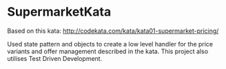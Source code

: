# SupermarketKata

Based on this kata:
http://codekata.com/kata/kata01-supermarket-pricing/

Used state pattern and objects to create a low level handler for the price variants and offer management described in the kata. This project also utilises Test Driven Development.
